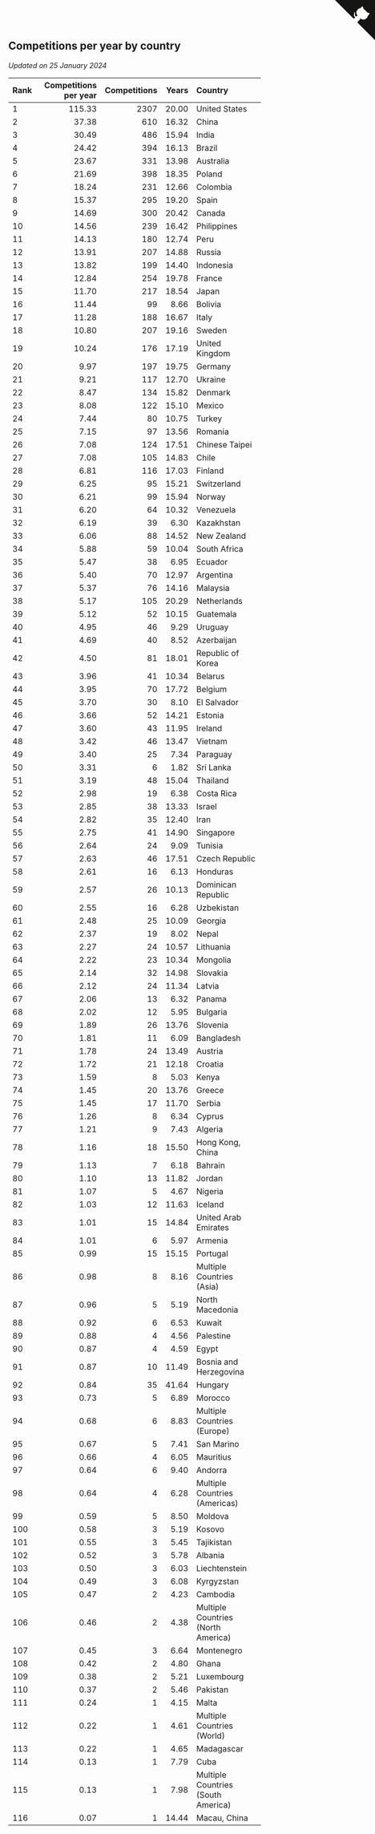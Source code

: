 ## Competitions per year by country

*Updated on 25 January 2024*

| Rank | Competitions per year | Competitions | Years | Country |
| :--- | ---: | ---: | ---: | :--- |
| 1 | 115.33 | 2307 | 20.00 | United States |
| 2 | 37.38 | 610 | 16.32 | China |
| 3 | 30.49 | 486 | 15.94 | India |
| 4 | 24.42 | 394 | 16.13 | Brazil |
| 5 | 23.67 | 331 | 13.98 | Australia |
| 6 | 21.69 | 398 | 18.35 | Poland |
| 7 | 18.24 | 231 | 12.66 | Colombia |
| 8 | 15.37 | 295 | 19.20 | Spain |
| 9 | 14.69 | 300 | 20.42 | Canada |
| 10 | 14.56 | 239 | 16.42 | Philippines |
| 11 | 14.13 | 180 | 12.74 | Peru |
| 12 | 13.91 | 207 | 14.88 | Russia |
| 13 | 13.82 | 199 | 14.40 | Indonesia |
| 14 | 12.84 | 254 | 19.78 | France |
| 15 | 11.70 | 217 | 18.54 | Japan |
| 16 | 11.44 | 99 | 8.66 | Bolivia |
| 17 | 11.28 | 188 | 16.67 | Italy |
| 18 | 10.80 | 207 | 19.16 | Sweden |
| 19 | 10.24 | 176 | 17.19 | United Kingdom |
| 20 | 9.97 | 197 | 19.75 | Germany |
| 21 | 9.21 | 117 | 12.70 | Ukraine |
| 22 | 8.47 | 134 | 15.82 | Denmark |
| 23 | 8.08 | 122 | 15.10 | Mexico |
| 24 | 7.44 | 80 | 10.75 | Turkey |
| 25 | 7.15 | 97 | 13.56 | Romania |
| 26 | 7.08 | 124 | 17.51 | Chinese Taipei |
| 27 | 7.08 | 105 | 14.83 | Chile |
| 28 | 6.81 | 116 | 17.03 | Finland |
| 29 | 6.25 | 95 | 15.21 | Switzerland |
| 30 | 6.21 | 99 | 15.94 | Norway |
| 31 | 6.20 | 64 | 10.32 | Venezuela |
| 32 | 6.19 | 39 | 6.30 | Kazakhstan |
| 33 | 6.06 | 88 | 14.52 | New Zealand |
| 34 | 5.88 | 59 | 10.04 | South Africa |
| 35 | 5.47 | 38 | 6.95 | Ecuador |
| 36 | 5.40 | 70 | 12.97 | Argentina |
| 37 | 5.37 | 76 | 14.16 | Malaysia |
| 38 | 5.17 | 105 | 20.29 | Netherlands |
| 39 | 5.12 | 52 | 10.15 | Guatemala |
| 40 | 4.95 | 46 | 9.29 | Uruguay |
| 41 | 4.69 | 40 | 8.52 | Azerbaijan |
| 42 | 4.50 | 81 | 18.01 | Republic of Korea |
| 43 | 3.96 | 41 | 10.34 | Belarus |
| 44 | 3.95 | 70 | 17.72 | Belgium |
| 45 | 3.70 | 30 | 8.10 | El Salvador |
| 46 | 3.66 | 52 | 14.21 | Estonia |
| 47 | 3.60 | 43 | 11.95 | Ireland |
| 48 | 3.42 | 46 | 13.47 | Vietnam |
| 49 | 3.40 | 25 | 7.34 | Paraguay |
| 50 | 3.31 | 6 | 1.82 | Sri Lanka |
| 51 | 3.19 | 48 | 15.04 | Thailand |
| 52 | 2.98 | 19 | 6.38 | Costa Rica |
| 53 | 2.85 | 38 | 13.33 | Israel |
| 54 | 2.82 | 35 | 12.40 | Iran |
| 55 | 2.75 | 41 | 14.90 | Singapore |
| 56 | 2.64 | 24 | 9.09 | Tunisia |
| 57 | 2.63 | 46 | 17.51 | Czech Republic |
| 58 | 2.61 | 16 | 6.13 | Honduras |
| 59 | 2.57 | 26 | 10.13 | Dominican Republic |
| 60 | 2.55 | 16 | 6.28 | Uzbekistan |
| 61 | 2.48 | 25 | 10.09 | Georgia |
| 62 | 2.37 | 19 | 8.02 | Nepal |
| 63 | 2.27 | 24 | 10.57 | Lithuania |
| 64 | 2.22 | 23 | 10.34 | Mongolia |
| 65 | 2.14 | 32 | 14.98 | Slovakia |
| 66 | 2.12 | 24 | 11.34 | Latvia |
| 67 | 2.06 | 13 | 6.32 | Panama |
| 68 | 2.02 | 12 | 5.95 | Bulgaria |
| 69 | 1.89 | 26 | 13.76 | Slovenia |
| 70 | 1.81 | 11 | 6.09 | Bangladesh |
| 71 | 1.78 | 24 | 13.49 | Austria |
| 72 | 1.72 | 21 | 12.18 | Croatia |
| 73 | 1.59 | 8 | 5.03 | Kenya |
| 74 | 1.45 | 20 | 13.76 | Greece |
| 75 | 1.45 | 17 | 11.70 | Serbia |
| 76 | 1.26 | 8 | 6.34 | Cyprus |
| 77 | 1.21 | 9 | 7.43 | Algeria |
| 78 | 1.16 | 18 | 15.50 | Hong Kong, China |
| 79 | 1.13 | 7 | 6.18 | Bahrain |
| 80 | 1.10 | 13 | 11.82 | Jordan |
| 81 | 1.07 | 5 | 4.67 | Nigeria |
| 82 | 1.03 | 12 | 11.63 | Iceland |
| 83 | 1.01 | 15 | 14.84 | United Arab Emirates |
| 84 | 1.01 | 6 | 5.97 | Armenia |
| 85 | 0.99 | 15 | 15.15 | Portugal |
| 86 | 0.98 | 8 | 8.16 | Multiple Countries (Asia) |
| 87 | 0.96 | 5 | 5.19 | North Macedonia |
| 88 | 0.92 | 6 | 6.53 | Kuwait |
| 89 | 0.88 | 4 | 4.56 | Palestine |
| 90 | 0.87 | 4 | 4.59 | Egypt |
| 91 | 0.87 | 10 | 11.49 | Bosnia and Herzegovina |
| 92 | 0.84 | 35 | 41.64 | Hungary |
| 93 | 0.73 | 5 | 6.89 | Morocco |
| 94 | 0.68 | 6 | 8.83 | Multiple Countries (Europe) |
| 95 | 0.67 | 5 | 7.41 | San Marino |
| 96 | 0.66 | 4 | 6.05 | Mauritius |
| 97 | 0.64 | 6 | 9.40 | Andorra |
| 98 | 0.64 | 4 | 6.28 | Multiple Countries (Americas) |
| 99 | 0.59 | 5 | 8.50 | Moldova |
| 100 | 0.58 | 3 | 5.19 | Kosovo |
| 101 | 0.55 | 3 | 5.45 | Tajikistan |
| 102 | 0.52 | 3 | 5.78 | Albania |
| 103 | 0.50 | 3 | 6.03 | Liechtenstein |
| 104 | 0.49 | 3 | 6.08 | Kyrgyzstan |
| 105 | 0.47 | 2 | 4.23 | Cambodia |
| 106 | 0.46 | 2 | 4.38 | Multiple Countries (North America) |
| 107 | 0.45 | 3 | 6.64 | Montenegro |
| 108 | 0.42 | 2 | 4.80 | Ghana |
| 109 | 0.38 | 2 | 5.21 | Luxembourg |
| 110 | 0.37 | 2 | 5.46 | Pakistan |
| 111 | 0.24 | 1 | 4.15 | Malta |
| 112 | 0.22 | 1 | 4.61 | Multiple Countries (World) |
| 113 | 0.22 | 1 | 4.65 | Madagascar |
| 114 | 0.13 | 1 | 7.79 | Cuba |
| 115 | 0.13 | 1 | 7.98 | Multiple Countries (South America) |
| 116 | 0.07 | 1 | 14.44 | Macau, China |


<a href="https://github.com/JustinTimeCuber/wca_statistics" class="github-corner" aria-label="View source on Github"><svg width="80" height="80" viewBox="0 0 250 250" style="fill:#151513; color:#fff; position: absolute; top: 0; border: 0; right: 0;" aria-hidden="true"><path d="M0,0 L115,115 L130,115 L142,142 L250,250 L250,0 Z"></path><path d="M128.3,109.0 C113.8,99.7 119.0,89.6 119.0,89.6 C122.0,82.7 120.5,78.6 120.5,78.6 C119.2,72.0 123.4,76.3 123.4,76.3 C127.3,80.9 125.5,87.3 125.5,87.3 C122.9,97.6 130.6,101.9 134.4,103.2" fill="currentColor" style="transform-origin: 130px 106px;" class="octo-arm"></path><path d="M115.0,115.0 C114.9,115.1 118.7,116.5 119.8,115.4 L133.7,101.6 C136.9,99.2 139.9,98.4 142.2,98.6 C133.8,88.0 127.5,74.4 143.8,58.0 C148.5,53.4 154.0,51.2 159.7,51.0 C160.3,49.4 163.2,43.6 171.4,40.1 C171.4,40.1 176.1,42.5 178.8,56.2 C183.1,58.6 187.2,61.8 190.9,65.4 C194.5,69.0 197.7,73.2 200.1,77.6 C213.8,80.2 216.3,84.9 216.3,84.9 C212.7,93.1 206.9,96.0 205.4,96.6 C205.1,102.4 203.0,107.8 198.3,112.5 C181.9,128.9 168.3,122.5 157.7,114.1 C157.9,116.9 156.7,120.9 152.7,124.9 L141.0,136.5 C139.8,137.7 141.6,141.9 141.8,141.8 Z" fill="currentColor" class="octo-body"></path></svg></a><style>.github-corner:hover .octo-arm{animation:octocat-wave 560ms ease-in-out}@keyframes octocat-wave{0%,100%{transform:rotate(0)}20%,60%{transform:rotate(-25deg)}40%,80%{transform:rotate(10deg)}}@media (max-width:500px){.github-corner:hover .octo-arm{animation:none}.github-corner .octo-arm{animation:octocat-wave 560ms ease-in-out}}</style>
